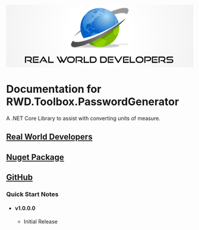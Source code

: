 [![Real World Developers Logo](images/RWDevs-header.jpg)](http://www.realworlddevelopers.com)

Documentation for RWD.Toolbox.PasswordGenerator
==================================
A .NET Core Library to assist with converting units of measure.

[Real World Developers](https://www.realworlddevelopers.com)
-----------------------

[Nuget Package](https://www.nuget.org/packages/RWD.Toolbox.PasswordGenerator/)
---------------

[GitHub](https://github.com/RealWorldDevelopers/RWD.Toolbox.PasswordGenerator)
------------------

### Quick Start Notes
* #### v1.0.0.0  
	* Initial Release
